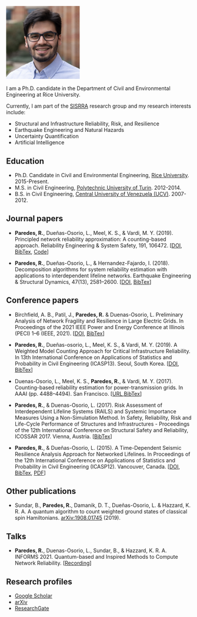 <img src="images/FE22E8E7-5EA8-4F74-A783-DEBA5EF0B969_1_201_a.jpeg" width="200">

I am a Ph.D. candidate in the Department of Civil and Environmental Engineering at Rice University.

Currently, I am part of the [SISRRA](https://duenas-osorio.rice.edu/sisrra) research group and my research interests include:

* Structural and Infrastructure Reliability, Risk, and Resilience
* Earthquake Engineering and Natural Hazards
* Uncertainty Quantification
* Artificial Intelligence

Education
----------
* Ph.D. Candidate in Civil and Environmental Engineering, [Rice University](https://www.rice.edu/). 2015-Present.
* M.S. in Civil Engineering, [Polytechnic University of Turin](https://www.polito.it/?lang=en). 2012-2014.
* B.S. in Civil Engineering, [Central University of Venezuela (UCV)](http://www.ucv.ve/). 2007-2012.

Journal papers
--------------

* **Paredes, R.**, Dueñas-Osorio, L., Meel, K. S., & Vardi, M. Y. (2019). Principled network reliability approximation: A counting-based approach. Reliability Engineering & System Safety, 191, 106472. [[DOI](https://doi.org/10.1016/j.ress.2019.04.025), [BibTex](bibs/PMDV19.bib), [Code](https://github.com/meelgroup/RelNet)] 

* **Paredes, R.**, Dueñas-Osorio, L., & Hernandez-Fajardo, I. (2018). Decomposition algorithms for system reliability estimation with applications to interdependent lifeline networks. Earthquake Engineering & Structural Dynamics, 47(13), 2581–2600. [[DOI](https://doi.org/10.1002/eqe.3071), [BibTex](bibs/PDH18.bib)]

Conference papers
-----------------

*  Birchfield, A. B., Patil, J., **Paredes, R.** & Duenas-Osorio, L. Preliminary Analysis of Network Fragility and Resilience in Large Electric Grids. In Proceedings of the 2021 IEEE Power and Energy Conference at Illinois (PECI) 1–6 (IEEE, 2021). [[DOI](https://doi.org/10.1109/PECI51586.2021.9435202), [BibTex](bibs/BPPD21.bib)]

* **Paredes, R.**, Dueñas-osorio, L., Meel, K. S., & Vardi, M. Y. (2019). A Weighted Model Counting Approach for Critical Infrastructure Reliability. In 13th International Conference on Applications of Statistics and Probability in Civil Engineering (ICASP13). Seoul, South Korea. [[DOI](https://doi.org/10.22725/ICASP13.383), [BibTex](bibs/PMDV19b.bib)]

* Duenas-Osorio, L., Meel, K. S., **Paredes, R.**, & Vardi, M. Y. (2017). Counting-based reliability estimation for power-transmission grids. In AAAI (pp. 4488–4494). San Francisco. [[URL](https://ojs.aaai.org/index.php/AAAI/article/view/11178),[BibTex](bibs/DMPV17.bib)]

* **Paredes, R.**, & Duenas-Osorio, L. (2017). Risk Assessment of Interdependent Lifeline Systems (RAILS) and Systemic Importance Measures Using a Non-Simulation Method. In Safety, Reliability, Risk and Life-Cycle Performance of Structures and Infrastructures - Proceedings of the 12th International Conference on Structural Safety and Reliability, ICOSSAR 2017. Vienna, Austria. [[BibTex](bibs/PD17.bib)]

* **Paredes, R.**, & Dueñas-Osorio, L. (2015). A Time-Dependent Seismic Resilience Analysis Approach for Networked Lifelines. In Proceedings of the 12th International Conference on Applications of Statistics and Probability in Civil Engineering (ICASP12). Vancouver, Canada. [[DOI](https://doi.org/10.14288/1.0076219), [BibTex](bibs/PD15.bib), [PDF](Papers/PD15.pdf)]

Other publications
------------------

* Sundar, B., **Paredes, R.**, Damanik, D. T., Dueñas-Osorio, L. & Hazzard, K. R. A. A quantum algorithm to count weighted ground states of classical spin Hamiltonians. [arXiv:1908.01745](https://arxiv.org/abs/1908.01745) (2019).


Talks
-----

* **Paredes, R.**, Duenas-Osorio, L., Sundar, B., & Hazzard, K. R. A. INFORMS 2021. Quantum-based and Inspired Methods to Compute Network Reliability. [[Recording](https://drive.google.com/file/d/1KvltvCtX6owHfERY6A_GzL9vgeXPZK7t/view?usp=sharing)]

Research profiles
-----------------

* [Google Scholar](https://scholar.google.com/citations?user=mm0pN8oAAAAJ&hl=en)
* [arXiv](http://arxiv.org/a/paredes_r_1)
* [ResearchGate](https://www.researchgate.net/profile/Roger_Paredes2)
